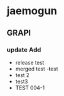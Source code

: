 # jaemogun

## GRAPI

### update Add

- release test
- merged test
-test
- test 2
- test3
- TEST 004-1
